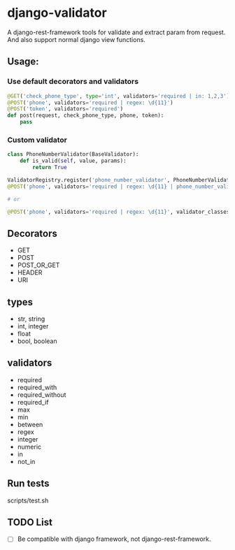 # django-validator

A django-rest-framework tools for validate and extract param from request.
And also support normal django view functions.

## Usage:

### Use default decorators and validators
```python
@GET('check_phone_type', type='int', validators='required | in: 1,2,3')
@POST('phone', validators='required | regex: \d{11}')
@POST('token', validators='required')
def post(request, check_phone_type, phone, token):
    pass
```

### Custom validator
```python
class PhoneNumberValidator(BaseValidator):
    def is_valid(self, value, params):
        return True

ValidatorRegistry.register('phone_number_validator', PhoneNumberValidator)
@POST('phone', validators='required | regex: \d{11} | phone_number_validator')

# or

@POST('phone', validators='required | regex: \d{11}', validator_classes=[PhoneNumberValidator()])
```


## Decorators
- GET
- POST
- POST_OR_GET
- HEADER
- URI

## types
- str, string
- int, integer
- float
- bool, boolean

## validators
- required
- required_with
- required_without
- required_if
- max
- min
- between
- regex
- integer
- numeric
- in
- not_in

## Run tests
scripts/test.sh

## TODO List
- [ ] Be compatible with django framework, not django-rest-framework.
